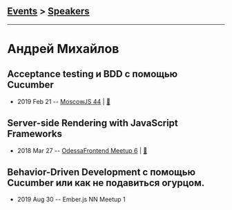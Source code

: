 ## [Events](../README.md) > [Speakers](../speakers.md)
---

# Андрей Михайлов

## Acceptance testing и BDD с помощью Cucumber
- 2019 Feb 21 -- [MoscowJS 44](https://youtu.be/ro6RlJnCWE0?t=4548)  | [:notebook:](https://slides.com/andreymikhaylov-lolmaus/bdd-cucumber-moscowjs/#/)  
## Server-side Rendering with JavaScript Frameworks
- 2018 Mar 27 -- [OdessaFrontend Meetup 6](https://youtu.be/Q4q8fQWVrpc)  | [:notebook:](https://www.slideshare.net/odessafrontend/serverside-rendering-with-javascript-frameworks-odessafrontend-meetup-6)  
## Behavior-Driven Development с помощью Cucumber или как не подавиться огурцом.
- 2019 Aug 30 -- Ember.js NN Meetup 1    
